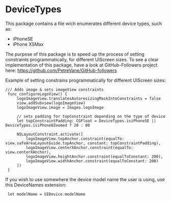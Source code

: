 # DeviceTypes

This package contains a file wich enumerates different device types, such as:
- iPhoneSE
- iPhone XSMax

The purpose of this package is to speed up the process of setting constraints programmatically,  for different UIScreen sizes. 
To see a clear implementation of this package, have a look at GitHub-Followers project here:  https://github.com/PetreVane/GitHub-followers


Example of setting constrains programmatically for different UIScreen sizes:

    /// Adds image & sets imageView constraints
     func configureLogoView() {
         logoImageView.translatesAutoresizingMaskIntoConstraints = false
         view.addSubview(logoImageView)
         logoImageView.image = Images.logoImage
         
         // sets padding for topConstraint depending on the type of device
         let topConstraintPadding: CGFloat = DeviceTypes.isiPhoneSE || DeviceTypes.isiPhone8Zoomed ? 20 : 80
         
         NSLayoutConstraint.activate([
             logoImageView.topAnchor.constraint(equalTo: view.safeAreaLayoutGuide.topAnchor, constant: topConstraintPadding),
             logoImageView.centerXAnchor.constraint(equalTo: view.centerXAnchor),
             logoImageView.heightAnchor.constraint(equalToConstant: 200),
             logoImageView.widthAnchor.constraint(equalToConstant: 200)
         ])
     }

If you wish to use somewhere the device model name the user is using,  use this DeviceNames extension: 

     let modelName = UIDevice.modelName
